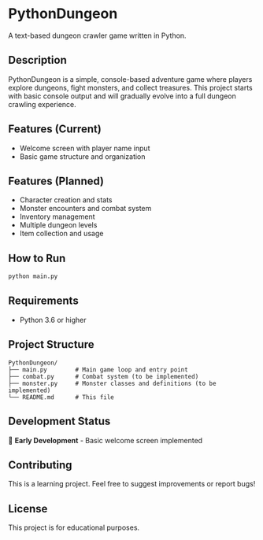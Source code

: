 # PythonDungeon

A text-based dungeon crawler game written in Python.

## Description

PythonDungeon is a simple, console-based adventure game where players explore dungeons, fight monsters, and collect treasures. This project starts with basic console output and will gradually evolve into a full dungeon crawling experience.

## Features (Current)

- Welcome screen with player name input
- Basic game structure and organization

## Features (Planned)

- Character creation and stats
- Monster encounters and combat system
- Inventory management
- Multiple dungeon levels
- Item collection and usage

## How to Run

```bash
python main.py
```

## Requirements

- Python 3.6 or higher

## Project Structure

```
PythonDungeon/
├── main.py        # Main game loop and entry point
├── combat.py      # Combat system (to be implemented)
├── monster.py     # Monster classes and definitions (to be implemented)
└── README.md      # This file
```

## Development Status

🚧 **Early Development** - Basic welcome screen implemented

## Contributing

This is a learning project. Feel free to suggest improvements or report bugs!

## License

This project is for educational purposes.